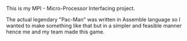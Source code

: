 This is my MPI - Micro-Processor Interfacing project.

The actual legendary "Pac-Man" was written in Assemble language so I wanted to make something like that but in a simpler and feasible manner hence me and my team made this game.
